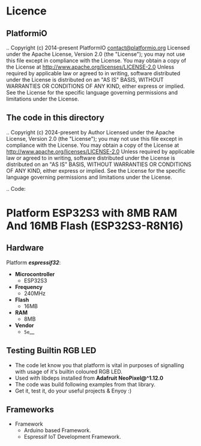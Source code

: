
Licence
==========================================

PlatformiO
----------

..  Copyright (c) 2014-present PlatformIO <contact@platformio.org>
    Licensed under the Apache License, Version 2.0 (the "License");
    you may not use this file except in compliance with the License.
    You may obtain a copy of the License at
       http://www.apache.org/licenses/LICENSE-2.0
    Unless required by applicable law or agreed to in writing, software
    distributed under the License is distributed on an "AS IS" BASIS,
    WITHOUT WARRANTIES OR CONDITIONS OF ANY KIND, either express or implied.
    See the License for the specific language governing permissions and
    limitations under the License.

The code in this directory
--------------------------
..  Copyright (c) 2024-present by Author
    Licensed under the Apache License, Version 2.0 (the "License");
    you may not use this file except in compliance with the License.
    You may obtain a copy of the License at
       http://www.apache.org/licenses/LICENSE-2.0
    Unless required by applicable law or agreed to in writing, software
    distributed under the License is distributed on an "AS IS" BASIS,
    WITHOUT WARRANTIES OR CONDITIONS OF ANY KIND, either express or implied.
    See the License for the specific language governing permissions and
    limitations under the License.

.. Code:


Platform ESP32S3 with 8MB RAM And 16MB Flash (ESP32S3-R8N16)
============================================================

Hardware
--------

Platform _**espressif32**_:

- **Microcontroller**
    - ESP32S3
- **Frequency**
    - 240MHz
- **Flash**
    - 16MB
- **RAM**
    - 8MB
- **Vendor**
    - `5e`__


Testing Builtin RGB LED
-----------------------
  - The code let know you that platform is vital in purposes of signalling with usage of it's builtin coloured RGB LED.
  - Used with libdeps installed from **Adafruit NeoPixel@^1.12.0**
  - The code was build following examples from that library.
  - Get it, test it, do your useful projects & Enyoy :)

Frameworks
----------

  * Framework
    * Arduino based Framework.
    * Espressif IoT Development Framework.
